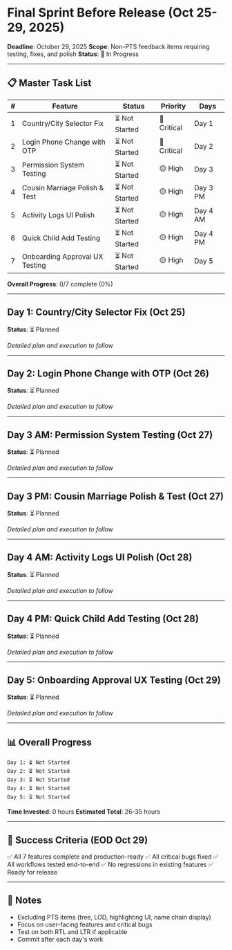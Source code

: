 # Final Sprint Before Release (Oct 25-29, 2025)

**Deadline**: October 29, 2025
**Scope**: Non-PTS feedback items requiring testing, fixes, and polish
**Status**: 🚧 In Progress

---

## 📋 Master Task List

| # | Feature | Status | Priority | Days |
|---|---------|--------|----------|------|
| 1 | Country/City Selector Fix | ⏳ Not Started | 🔴 Critical | Day 1 |
| 2 | Login Phone Change with OTP | ⏳ Not Started | 🔴 Critical | Day 2 |
| 3 | Permission System Testing | ⏳ Not Started | 🟡 High | Day 3 |
| 4 | Cousin Marriage Polish & Test | ⏳ Not Started | 🟡 High | Day 3 PM |
| 5 | Activity Logs UI Polish | ⏳ Not Started | 🟡 High | Day 4 AM |
| 6 | Quick Child Add Testing | ⏳ Not Started | 🟡 High | Day 4 PM |
| 7 | Onboarding Approval UX Testing | ⏳ Not Started | 🟡 High | Day 5 |

**Overall Progress**: 0/7 complete (0%)

---

## Day 1: Country/City Selector Fix (Oct 25)

**Status**: ⏳ Planned

_Detailed plan and execution to follow_

---

## Day 2: Login Phone Change with OTP (Oct 26)

**Status**: ⏳ Planned

_Detailed plan and execution to follow_

---

## Day 3 AM: Permission System Testing (Oct 27)

**Status**: ⏳ Planned

_Detailed plan and execution to follow_

---

## Day 3 PM: Cousin Marriage Polish & Test (Oct 27)

**Status**: ⏳ Planned

_Detailed plan and execution to follow_

---

## Day 4 AM: Activity Logs UI Polish (Oct 28)

**Status**: ⏳ Planned

_Detailed plan and execution to follow_

---

## Day 4 PM: Quick Child Add Testing (Oct 28)

**Status**: ⏳ Planned

_Detailed plan and execution to follow_

---

## Day 5: Onboarding Approval UX Testing (Oct 29)

**Status**: ⏳ Planned

_Detailed plan and execution to follow_

---

## 📊 Overall Progress

```
Day 1: ⏳ Not Started
Day 2: ⏳ Not Started
Day 3: ⏳ Not Started
Day 4: ⏳ Not Started
Day 5: ⏳ Not Started
```

**Time Invested**: 0 hours
**Estimated Total**: 26-35 hours

---

## 🎯 Success Criteria (EOD Oct 29)

✅ All 7 features complete and production-ready
✅ All critical bugs fixed
✅ All workflows tested end-to-end
✅ No regressions in existing features
✅ Ready for release

---

## 📝 Notes

- Excluding PTS items (tree, LOD, highlighting UI, name chain display)
- Focus on user-facing features and critical bugs
- Test on both RTL and LTR if applicable
- Commit after each day's work
